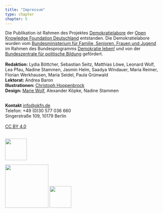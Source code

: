 ```yaml
---
title: "Impressum"
type: chapter
chapter: 5
---
```


Die Publikation ist Rahmen des Projektes <a href="https://demokratielabore.de">Demokratielabore</a> der <a href="https://okfn.de">Open Knowledge Foundation Deutschland</a> entstanden. 
Die Demokratielabore wurden vom <a href="http://www.bmfsfj.de">Bundesministerium für Familie, Senioren, Frauen und Jugend</a> im Rahmen des Bundesprogramms <a href="http://www.demokratie-leben.de">Demokratie leben!</a> und von der <a href="https://www.bpb.de">Bundeszentrale für politische Bildung</a> gefördert.
<br><br>
<b>Redaktion:</b> Lydia Böttcher, Sebastian Seitz, Matthias Löwe, Leonard Wolf, Lea Pfau,
Nadine Stammen, Jasmin Helm, Saadya Windauer, Maria Reimer, Florian Werkhausen, Maria Seidel,
Paula Grünwald<br>
<b>Lektorat: </b>Andrea Baron<br>
<b>Illustrationen: </b> <a href="http://bildbauer.de">Christoph Hoppenbrock</a><br>
<b>Design: </b> <a href="http://thisisnoteden.com">Marie Wolf</a>, Alexander Köpke, Nadine Stammen<br>

<br>
<b>Kontakt</b>
 <a href="mailto:info@okfn.de">info@okfn.de</a> <br>
Telefon: +49 (0)30 577 036 660 <br>
Singerstraße 109, 10179 Berlin <br><br>
 <a href="https://creativecommons.org/licenses/by/4.0/deed.de">CC BY 4.0</a> 
 <br><br>
 
<p>
<img src="/images/logo_okf.png" style="height: 5em; margin-right: 40px"/>

</p>
<p>
<img src="/images/logo_bmfsfj.jpg" style="height: 10em"/>
<img src="/images/logo_bpb.jpg" style="height: 5em; margin-bottom: 2.5em;"/>
</p>
